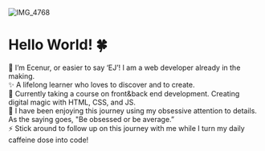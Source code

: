 
![IMG_4768](https://github.com/ErdemEcenur/ErdemEcenur/assets/159720492/ae898c83-e412-4662-b32b-7192a393f3a4)


<h1> Hello World! 🍀 </h1>

🌸 I’m Ecenur, or easier to say ‘EJ’! I am a web developer already in the making.<br>
✨ A lifelong learner who loves to discover and to create.<br>
🌟 Currently taking a course on front&back end development. Creating digital magic with HTML, CSS, and JS. <br>
🌈 I have been enjoying this journey using my obsessive attention to details.
As the saying goes, "Be obsessed or be average.” <br>
⚡️ Stick around to follow up on this journey with me while I turn my daily caffeine dose into code! 

